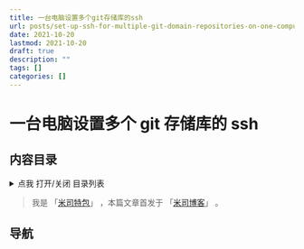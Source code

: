 ```yaml
---
title: 一台电脑设置多个git存储库的ssh
url: posts/set-up-ssh-for-multiple-git-domain-repositories-on-one-computer
date: 2021-10-20
lastmod: 2021-10-20
draft: true
description: ""
tags: []
categories: []
---
```


# 一台电脑设置多个 git 存储库的 ssh

## 内容目录

<details>
  <summary>点我 打开/关闭 目录列表</summary>

- [1. ](#nav-1)
- [2. ](#nav-2)
  - [2.1 ](#nav-2-1)
  - [2.2 ](#nav-2-2)
  - [2.3 ](#nav-2-3)
- [3. ](#nav-3)
  - [3.1 ](#nav-3-1)

</details>

> 我是 「[米司特包](http://misitebao.com)」 ，本篇文章首发于
> 「[米司博客](http://blog.misitebao.com)」 。

<span id="nav-1"></span>

## 导航
